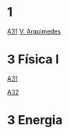 # 1

[A31](https://docs.google.com/presentation/d/14zWrG3evuB_UhYAT2dtb4SAtPza9_OPRjBDzCtZxd6A/edit?usp=sharing)
[V: Arquimedes](https://www.youtube.com/watch?v=NRjafzwzwlg)


# 3 Física I

[A31](https://docs.google.com/presentation/d/1eLEauB_aQRTzcKoh-NN1NS2ee9pL6CsgUy2IF7XsJAo/edit?usp=sharing)

[A32](https://docs.google.com/presentation/d/1cvkU4aKJYPH9F6ovQsyKxXIctfVar9SSBoxfaBvNhvc/edit?usp=sharing)

# 3 Energia

